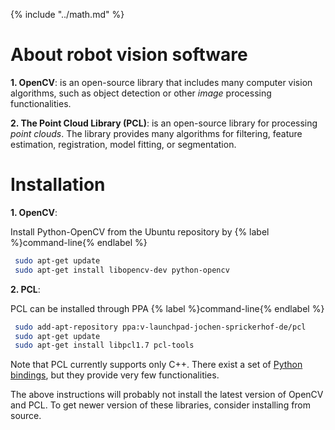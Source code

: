 {% include "../math.md" %}

# About robot vision software

**1. OpenCV**:  is an open-source library that includes many computer vision
algorithms, such as object detection or other *image* processing
functionalities.

**2. The Point Cloud Library (PCL)**: is an open-source library for processing
*point clouds*. The library provides many algorithms for filtering,
feature estimation, registration, model fitting, or segmentation.

# Installation

**1. OpenCV**:

Install Python-OpenCV from the Ubuntu repository by
{% label %}command-line{% endlabel %}
``` bash
 sudo apt-get update
 sudo apt-get install libopencv-dev python-opencv
 ```
 
**2. PCL**:

PCL can be installed through PPA
{% label %}command-line{% endlabel %}
``` bash
 sudo add-apt-repository ppa:v-launchpad-jochen-sprickerhof-de/pcl
 sudo apt-get update
 sudo apt-get install libpcl1.7 pcl-tools
```

Note that PCL currently supports only C++. There exist a set of
[Python bindings](https://github.com/strawlab/python-pcl), but they
provide very few functionalities.

The above instructions will probably not install the latest version of
OpenCV and PCL. To get newer version of these libraries, consider
installing from source.
